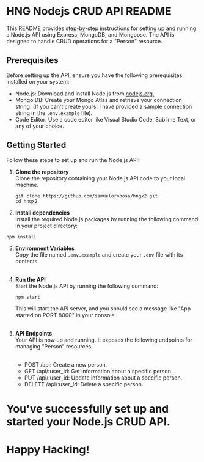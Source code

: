 # HNG Nodejs CRUD API README

This README provides step-by-step instructions for setting up and running a Node.js API using Express, MongoDB, and Mongoose. The API is designed to handle CRUD operations for a "Person" resource.

## Prerequisites

Before setting up the API, ensure you have the following prerequisites installed on your system:

- Node.js: Download and install Node.js from [nodejs.org.](https://nodejs.org/en/download)
- Mongo DB: Create your Mongo Atlas and retrieve your connection string. (If you can't create yours, I have provided a sample connection string in the `.env.example` file).
- Code Editor: Use a code editor like Visual Studio Code, Sublime Text, or any of your choice.

## Getting Started

Follow these steps to set up and run the Node.js API:

1. **Clone the repository** <br>
   Clone the repository containing your Node.js API code to your local machine. <br>

   ```copy
   git clone https://github.com/samuelorobosa/hngx2.git
   cd hngx2
   ```

2.  **Install dependencies** <br>
    Install the required Node.js packages by running the following command in your project directory: <br>

   ```copy
   npm install
   ```
   
3.   **Environment Variables** <br>
    Copy the file named `.env.example` and create your `.env` file with its contents.  
    <br/>
4. **Run the API** <br>
   Start the Node.js API by running the following command:

     ```copy
   npm start
   ```
   This will start the API server, and you should see a message like "App started on PORT 8000" in your console.  
   <br/>
5. **API Endpoints** <br>
   Your API is now up and running. It exposes the following endpoints for managing "Person" resources:  
   <br/>
   - POST /api: Create a new person.
   - GET /api/:user_id: Get information about a specific person.
   - PUT /api/:user_id: Update information about a specific person.
   - DELETE /api/:user_id: Delete a specific person.

# You've successfully set up and started your Node.js CRUD API.
# Happy Hacking!
